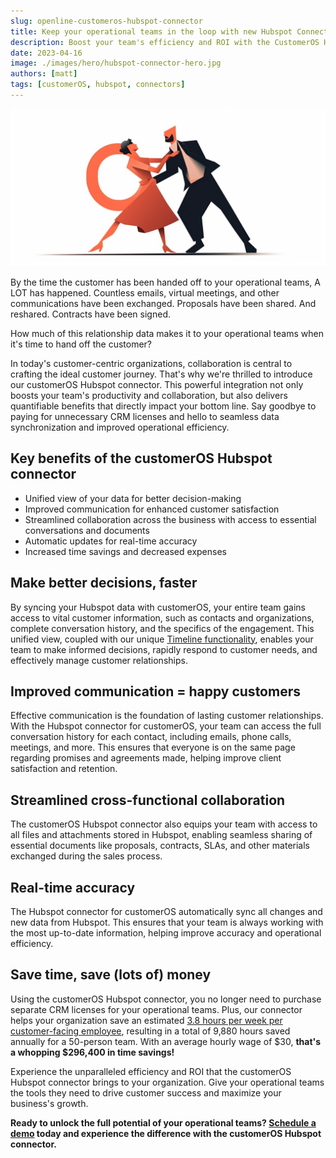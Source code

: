 ```yaml
---
slug: openline-customeros-hubspot-connector
title: Keep your operational teams in the loop with new Hubspot Connector
description: Boost your team's efficiency and ROI with the CustomerOS Hubspot Connector. Experience seamless data synchronization, improved collaboration, and reduced expenses. Schedule a demo today!
date: 2023-04-16
image: ./images/hero/hubspot-connector-hero.jpg
authors: [matt]
tags: [customerOS, hubspot, connectors]
---
```


![Timeline hero image](images/hero/hubspot-connector-hero.jpg)

By the time the customer has been handed off to your operational teams, A LOT has happened.  Countless emails, virtual meetings, and other communications have been exchanged.  Proposals have been shared.  And reshared.  Contracts have been signed.

How much of this relationship data makes it to your operational teams when it's time to hand off the customer?

In today's customer-centric organizations, collaboration is central to crafting the ideal customer journey.  That's why we're thrilled to introduce our customerOS Hubspot connector.  This powerful integration not only boosts your team's productivity and collaboration, but also delivers quantifiable benefits that directly impact your bottom line. Say goodbye to paying for unnecessary CRM licenses and hello to seamless data synchronization and improved operational efficiency.

## Key benefits of the customerOS Hubspot connector

- Unified view of your data for better decision-making
- Improved communication for enhanced customer satisfaction
- Streamlined collaboration across the business with access to essential conversations and documents
- Automatic updates for real-time accuracy
- Increased time savings and decreased expenses

<!--truncate-->

## Make better decisions, faster

By syncing your Hubspot data with customerOS, your entire team gains access to vital customer information, such as contacts and organizations, complete conversation history, and the specifics of the engagement. This unified view, coupled with our unique [Timeline functionality][timeline], enables your team to make informed decisions, rapidly respond to customer needs, and effectively manage customer relationships.

## Improved communication = happy customers

Effective communication is the foundation of lasting customer relationships. With the Hubspot connector for customerOS, your team can access the full conversation history for each contact, including emails, phone calls, meetings, and more. This ensures that everyone is on the same page regarding promises and agreements made, helping improve client satisfaction and retention.

## Streamlined cross-functional collaboration

The customerOS Hubspot connector also equips your team with access to all files and attachments stored in Hubspot, enabling seamless sharing of essential documents like proposals, contracts, SLAs, and other materials exchanged during the sales process.

## Real-time accuracy

The Hubspot connector for customerOS automatically sync all changes and new data from Hubspot.  This ensures that your team is always working with the most up-to-date information, helping improve accuracy and operational efficiency.

## Save time, save (lots of) money

Using the customerOS Hubspot connector, you no longer need to purchase separate CRM licenses for your operational teams. Plus, our connector helps your organization save an estimated [3.8 hours per week per customer-facing employee][forbes], resulting in a total of 9,880 hours saved annually for a 50-person team. With an average hourly wage of $30, **that's a whopping $296,400 in time savings!**

Experience the unparalleled efficiency and ROI that the customerOS Hubspot connector brings to your organization. Give your operational teams the tools they need to drive customer success and maximize your business's growth.

**Ready to unlock the full potential of your operational teams? [Schedule a demo][demo] today and experience the difference with the customerOS Hubspot connector.**

<!---References--->

[demo]: https://www.openline.ai/
[forbes]: https://www.forbes.com/sites/forbestechcouncil/2019/12/17/reality-check-still-spending-more-time-gathering-instead-of-analyzing/
[timeline]: /blog/introducing-timeline/
